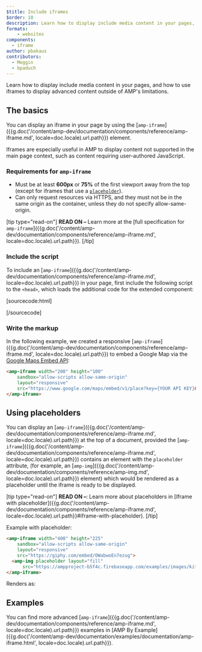 ```yaml
---
$title: Include iframes
$order: 10
description: Learn how to display include media content in your pages, and how to use iframes to display advanced content outside of AMP's limitations.
formats:
    - websites
components:
  - iframe
author: pbakaus
contributors:
  - Meggin
  - bpaduch
---
```


Learn how to display include media content in your pages, and how to use iframes
to display advanced content outside of AMP's limitations.

## The basics

You can display an iframe in your page by using the
[`amp-iframe`]({{g.doc('/content/amp-dev/documentation/components/reference/amp-iframe.md', locale=doc.locale).url.path}}) element.

Iframes are especially useful in AMP to display content not supported in the
main page context, such as content requiring user-authored JavaScript.

### Requirements for `amp-iframe`

* Must be at least **600px** or **75%** of the first viewport away from the top (except for iframes that use a [`placeholder`](#using-placeholders)).
* Can only request resources via HTTPS, and they must not be in the same origin as the container, unless they do not specify allow-same-origin.

[tip type="read-on"]
**READ ON –** Learn more at the [full specification for `amp-iframe`]({{g.doc('/content/amp-dev/documentation/components/reference/amp-iframe.md', locale=doc.locale).url.path}}).
[/tip]

### Include the script

To include an [`amp-iframe`]({{g.doc('/content/amp-dev/documentation/components/reference/amp-iframe.md', locale=doc.locale).url.path}}) in your page,
first include the following script to the `<head>`, which loads the additional
code for the extended component:

[sourcecode:html]
<script async custom-element="amp-iframe"
  src="https://cdn.ampproject.org/v0/amp-iframe-0.1.js"></script>
[/sourcecode]

### Write the markup

In the following example, we created a responsive [`amp-iframe`]({{g.doc('/content/amp-dev/documentation/components/reference/amp-iframe.md', locale=doc.locale).url.path}}) to embed a Google Map via the [Google Maps Embed API](https://developers.google.com/maps/documentation/embed/guide):

```html
<amp-iframe width="200" height="100"
    sandbox="allow-scripts allow-same-origin"
    layout="responsive"
    src="https://www.google.com/maps/embed/v1/place?key={YOUR API KEY}&q=europe">
</amp-iframe>
```

## Using placeholders

You can display an [`amp-iframe`]({{g.doc('/content/amp-dev/documentation/components/reference/amp-iframe.md', locale=doc.locale).url.path}}) at the top of a document, provided the [`amp-iframe`]({{g.doc('/content/amp-dev/documentation/components/reference/amp-iframe.md', locale=doc.locale).url.path}}) contains an element with the `placeholder` attribute, (for example, an [`amp-img`]({{g.doc('/content/amp-dev/documentation/components/reference/amp-img.md', locale=doc.locale).url.path}}) element) which would be rendered as a placeholder until the iframe is ready to be displayed.

[tip type="read-on"]
**READ ON –**: Learn more about placeholders in [Iframe with placeholder]({{g.doc('/content/amp-dev/documentation/components/reference/amp-iframe.md', locale=doc.locale).url.path}}#iframe-with-placeholder).
[/tip]

Example with placeholder:

```html
<amp-iframe width="400" height="225"
    sandbox="allow-scripts allow-same-origin"
    layout="responsive"
    src="https://giphy.com/embed/OWabwoEn7ezug">
  <amp-img placeholder layout="fill"
      src="https://ampproject-b5f4c.firebaseapp.com/examples/images/kittens-biting.jpg"></amp-img>
</amp-iframe>
```
Renders as:

<amp-iframe width="400" height="225"
    sandbox="allow-scripts allow-same-origin"
    layout="responsive"
    src="https://giphy.com/embed/OWabwoEn7ezug">
  <amp-img placeholder layout="fill"
      src="https://ampproject-b5f4c.firebaseapp.com/examples/images/kittens-biting.jpg"></amp-img>
</amp-iframe>

## Examples

You can find more advanced [`amp-iframe`]({{g.doc('/content/amp-dev/documentation/components/reference/amp-iframe.md', locale=doc.locale).url.path}}) examples in [AMP By Example]({{g.doc('/content/amp-dev/documentation/examples/documentation/amp-iframe.html', locale=doc.locale).url.path}}).
